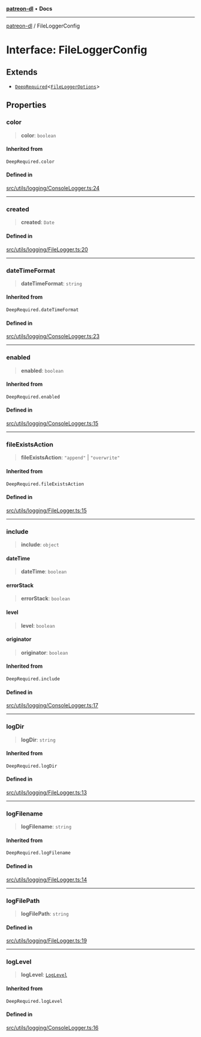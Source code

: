 [**patreon-dl**](../README.md) • **Docs**

***

[patreon-dl](../README.md) / FileLoggerConfig

# Interface: FileLoggerConfig

## Extends

- [`DeepRequired`](../type-aliases/DeepRequired.md)\<[`FileLoggerOptions`](FileLoggerOptions.md)\>

## Properties

### color

> **color**: `boolean`

#### Inherited from

`DeepRequired.color`

#### Defined in

[src/utils/logging/ConsoleLogger.ts:24](https://github.com/patrickkfkan/patreon-dl/blob/3799c917b21e82ba47bd4fda974130f074846e4a/src/utils/logging/ConsoleLogger.ts#L24)

***

### created

> **created**: `Date`

#### Defined in

[src/utils/logging/FileLogger.ts:20](https://github.com/patrickkfkan/patreon-dl/blob/3799c917b21e82ba47bd4fda974130f074846e4a/src/utils/logging/FileLogger.ts#L20)

***

### dateTimeFormat

> **dateTimeFormat**: `string`

#### Inherited from

`DeepRequired.dateTimeFormat`

#### Defined in

[src/utils/logging/ConsoleLogger.ts:23](https://github.com/patrickkfkan/patreon-dl/blob/3799c917b21e82ba47bd4fda974130f074846e4a/src/utils/logging/ConsoleLogger.ts#L23)

***

### enabled

> **enabled**: `boolean`

#### Inherited from

`DeepRequired.enabled`

#### Defined in

[src/utils/logging/ConsoleLogger.ts:15](https://github.com/patrickkfkan/patreon-dl/blob/3799c917b21e82ba47bd4fda974130f074846e4a/src/utils/logging/ConsoleLogger.ts#L15)

***

### fileExistsAction

> **fileExistsAction**: `"append"` \| `"overwrite"`

#### Inherited from

`DeepRequired.fileExistsAction`

#### Defined in

[src/utils/logging/FileLogger.ts:15](https://github.com/patrickkfkan/patreon-dl/blob/3799c917b21e82ba47bd4fda974130f074846e4a/src/utils/logging/FileLogger.ts#L15)

***

### include

> **include**: `object`

#### dateTime

> **dateTime**: `boolean`

#### errorStack

> **errorStack**: `boolean`

#### level

> **level**: `boolean`

#### originator

> **originator**: `boolean`

#### Inherited from

`DeepRequired.include`

#### Defined in

[src/utils/logging/ConsoleLogger.ts:17](https://github.com/patrickkfkan/patreon-dl/blob/3799c917b21e82ba47bd4fda974130f074846e4a/src/utils/logging/ConsoleLogger.ts#L17)

***

### logDir

> **logDir**: `string`

#### Inherited from

`DeepRequired.logDir`

#### Defined in

[src/utils/logging/FileLogger.ts:13](https://github.com/patrickkfkan/patreon-dl/blob/3799c917b21e82ba47bd4fda974130f074846e4a/src/utils/logging/FileLogger.ts#L13)

***

### logFilename

> **logFilename**: `string`

#### Inherited from

`DeepRequired.logFilename`

#### Defined in

[src/utils/logging/FileLogger.ts:14](https://github.com/patrickkfkan/patreon-dl/blob/3799c917b21e82ba47bd4fda974130f074846e4a/src/utils/logging/FileLogger.ts#L14)

***

### logFilePath

> **logFilePath**: `string`

#### Defined in

[src/utils/logging/FileLogger.ts:19](https://github.com/patrickkfkan/patreon-dl/blob/3799c917b21e82ba47bd4fda974130f074846e4a/src/utils/logging/FileLogger.ts#L19)

***

### logLevel

> **logLevel**: [`LogLevel`](../type-aliases/LogLevel.md)

#### Inherited from

`DeepRequired.logLevel`

#### Defined in

[src/utils/logging/ConsoleLogger.ts:16](https://github.com/patrickkfkan/patreon-dl/blob/3799c917b21e82ba47bd4fda974130f074846e4a/src/utils/logging/ConsoleLogger.ts#L16)
